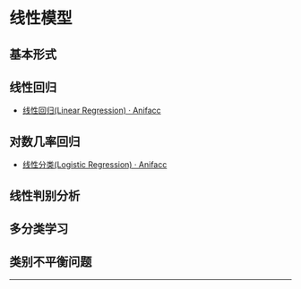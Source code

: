 # 线性模型

## 基本形式

## 线性回归

- [线性回归(Linear Regression) · Anifacc](https://anifacc.github.io/machine%20learning/2017/06/12/linear-regression/)

## 对数几率回归

- [线性分类(Logistic Regression) · Anifacc](https://anifacc.github.io/machine%20learning/2017/06/14/classification-logistic-regression/)

## 线性判别分析

## 多分类学习

## 类别不平衡问题

---
